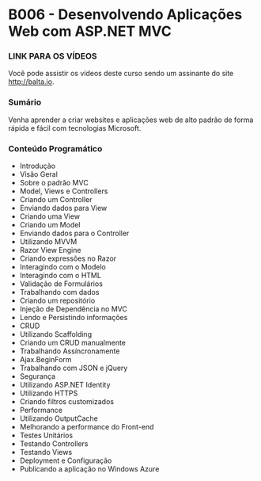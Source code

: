 # B006 - Desenvolvendo Aplicações Web com ASP.NET MVC

### LINK PARA OS VÍDEOS
Você pode assistir os vídeos deste curso sendo um assinante do site http://balta.io.

### Sumário
Venha aprender a criar websites e aplicações web de alto padrão de forma rápida e fácil com tecnologias Microsoft.

### Conteúdo Programático
* Introdução
* Visão Geral
* Sobre o padrão MVC
* Model, Views e Controllers
* Criando um Controller
* Enviando dados para View
* Criando uma View
* Criando um Model
* Enviando dados para o Controller
* Utilizando MVVM
* Razor View Engine
* Criando expressões no Razor
* Interagindo com o Modelo
* Interagindo com o HTML
* Validação de Formulários
* Trabalhando com dados
* Criando um repositório
* Injeção de Dependência no MVC
* Lendo e Persistindo informações
* CRUD
* Utilizando Scaffolding
* Criando um CRUD manualmente
* Trabalhando Assíncronamente
* Ajax.BeginForm
* Trabalhando com JSON e jQuery
* Segurança
* Utilizando ASP.NET Identity
* Utilizando HTTPS
* Criando filtros customizados
* Performance
* Utilizando OutputCache
* Melhorando a performance do Front-end
* Testes Unitários
* Testando Controllers
* Testando Views
* Deployment e Configuração
* Publicando a aplicação no Windows Azure
